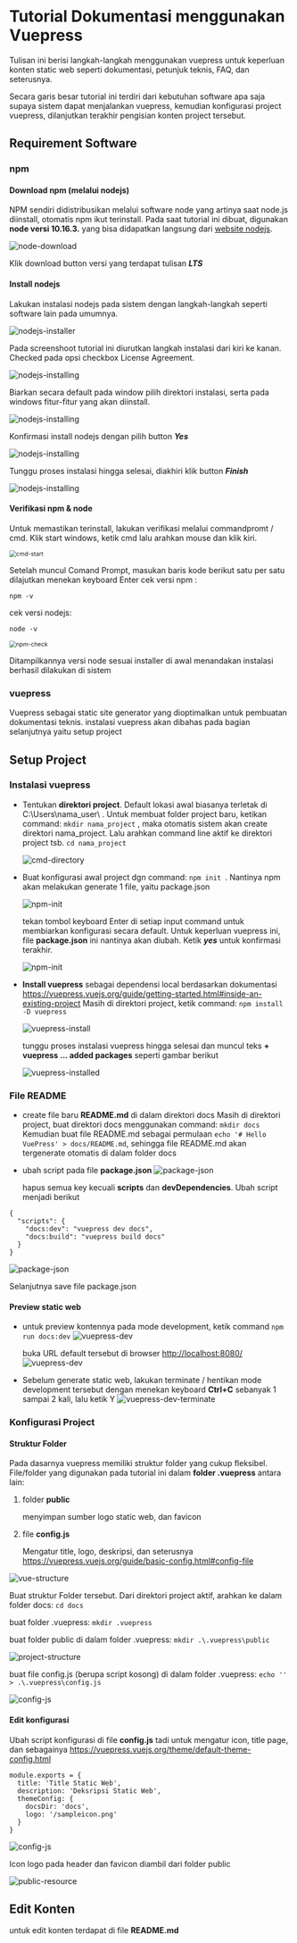 ﻿# Tutorial Dokumentasi menggunakan Vuepress 
Tulisan ini berisi langkah-langkah menggunakan vuepress untuk keperluan konten static web seperti dokumentasi, petunjuk teknis, FAQ, dan seterusnya. 

Secara garis besar tutorial ini terdiri dari kebutuhan software apa saja supaya sistem dapat menjalankan vuepress, kemudian konfigurasi project vuepress, dilanjutkan terakhir pengisian konten project tersebut.

## Requirement Software
### npm 

#### Download npm (melalui nodejs)

NPM sendiri didistribusikan melalui software node yang artinya saat node.js diinstall, otomatis npm ikut terinstall. Pada saat tutorial ini dibuat, digunakan **node versi 10.16.3.** yang bisa didapatkan langsung dari [website nodejs](https://nodejs.org/en/).

![node-download](./img/node-download.png)

Klik download button versi yang terdapat tulisan ***LTS***



#### Install nodejs

Lakukan instalasi nodejs pada sistem dengan langkah-langkah seperti software lain pada umumnya. 

![nodejs-installer](./img/nodejs-installer.png)

Pada screenshoot tutorial ini diurutkan langkah instalasi dari kiri ke kanan. Checked pada opsi checkbox License Agreement.

![nodejs-installing](./img/nodejs-installing-1.png)

Biarkan secara default pada window pilih direktori instalasi, serta pada windows fitur-fitur yang akan diinstall.

![nodejs-installing](./img/nodejs-installing-2.png)

Konfirmasi install nodejs dengan pilih button ***Yes***

![nodejs-installing](./img/nodejs-installing-3.png)

Tunggu proses instalasi hingga selesai, diakhiri klik button ***Finish***

![nodejs-installing](./img/nodejs-installing-4.png)



#### Verifikasi npm & node
Untuk memastikan terinstall, lakukan verifikasi melalui commandpromt / cmd. Klik start windows, ketik cmd lalu arahkan mouse dan klik kiri. 

<img src="./img/cmd-start.png" alt="cmd-start" style="zoom:75%;" />

Setelah muncul Comand Prompt, masukan baris kode berikut satu per satu dilajutkan menekan keyboard Enter
cek versi npm : 

`npm -v`

cek versi nodejs: 

`node -v` 

<img src="./img/cmd-npm-version.png" alt="npm-check" style="zoom:75%;" />

Ditampilkannya versi node sesuai installer di awal menandakan instalasi berhasil dilakukan di sistem

### vuepress 

Vuepress sebagai static site generator yang dioptimalkan untuk pembuatan dokumentasi teknis. instalasi vuepress akan dibahas pada bagian selanjutnya yaitu setup project



## Setup Project

### Instalasi vuepress

- Tentukan **direktori project**. Default lokasi awal biasanya terletak di C:\Users\nama_user\ . 
  Untuk membuat folder project baru, ketikan command: `mkdir nama_project` , maka otomatis sistem akan create direktori nama_project. 
  Lalu arahkan command line aktif ke direktori project tsb. `cd nama_project`  

  ![cmd-directory](./img/cmd-directory.png)

  

- Buat konfigurasi awal project dgn command: `npm init `. Nantinya npm akan melakukan generate 1 file, yaitu package.json 

  ![npm-init](./img/npm-init-1.png)

  tekan tombol keyboard Enter di setiap input command untuk membiarkan konfigurasi secara default. Untuk keperluan vuepress ini, file **package.json** ini nantinya akan diubah. Ketik ***yes*** untuk konfirmasi terakhir.

  ![npm-init](./img/npm-init-2.png)

- **Install vuepress** sebagai dependensi local  berdasarkan dokumentasi <https://vuepress.vuejs.org/guide/getting-started.html#inside-an-existing-project> 
  Masih di direktori project, ketik command: `npm install -D vuepress` 

  ![vuepress-install](./img/vuepress-install.png)

  tunggu proses instalasi vuepress hingga selesai dan muncul teks **+ vuepress ... added packages** seperti gambar berikut

  ![vuepress-installed](./img/vuepress-installed.png)



### File README

- create file baru **README.md** di dalam direktori docs
  Masih di direktori project, buat direktori docs  menggunakan command: `mkdir docs`
  Kemudian buat file README.md sebagai permulaan `echo '# Hello VuePress' > docs/README.md`, sehingga file README.md akan tergenerate otomatis di dalam folder docs

- ubah script pada file **package.json**
  ![package-json](./img/package-json-default.png)

  hapus semua key kecuali **scripts** dan **devDependencies**. Ubah script menjadi berikut
```
{
  "scripts": {
    "docs:dev": "vuepress dev docs",
    "docs:build": "vuepress build docs"
  }
}
```

![package-json](./img/package-json-edit.png)

Selanjutnya save file package.json 

#### Preview static web

- untuk preview kontennya pada mode development, ketik command `npm run docs:dev` 
  ![vuepress-dev](./img/vuepress-dev.png)

  buka URL default tersebut di browser <http://localhost:8080/> 
  ![vuepress-dev](./img/vuepress-dev-2.png)

- Sebelum generate static web, lakukan terminate / hentikan mode development tersebut dengan menekan keyboard **Ctrl+C** sebanyak 1 sampai 2 kali, lalu ketik Y
  ![vuepress-dev-terminate](./img/vuepress-dev-terminate.png)



### Konfigurasi Project

#### Struktur Folder 

Pada dasarnya vuepress memiliki struktur folder yang cukup fleksibel. File/folder yang digunakan pada tutorial ini dalam **folder .vuepress** antara lain:

1. folder **public**

   menyimpan sumber logo static web, dan favicon 

2. file **config.js**

   Mengatur title, logo, deskripsi, dan seterusnya <https://vuepress.vuejs.org/guide/basic-config.html#config-file> 

![vue-structure](./img/vue-structure.png)

Buat struktur Folder tersebut. Dari direktori project aktif, arahkan ke dalam folder docs: 
`cd docs`

buat folder .vuepress: 
`mkdir .vuepress`

buat folder public di dalam folder .vuepress:
`mkdir .\.vuepress\public`

![project-structure](./img/project-structure.png)

buat file config.js (berupa script kosong) di dalam folder .vuepress:
`echo '' > .\.vuepress\config.js`

![config-js](./img/config-js.png)



#### Edit konfigurasi 

Ubah script konfigurasi di file **config.js** tadi untuk mengatur icon, title page, dan sebagainya <https://vuepress.vuejs.org/theme/default-theme-config.html> 

```
module.exports = {
  title: 'Title Static Web',
  description: 'Deksripsi Static Web',
  themeConfig: {
    docsDir: 'docs',
    logo: '/sampleicon.png'
  }
}
```

![config-js](./img/config-js-edit.png)

Icon logo pada header dan favicon diambil dari folder public

![public-resource](./img/public-resource.png)

## Edit Konten

untuk edit konten terdapat di file **README.md** 








